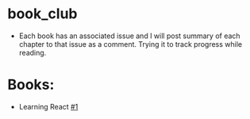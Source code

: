# book_club

- Each book has an associated issue and I will post summary of each chapter to that issue as a comment. Trying it to track progress while reading.


# Books:

- Learning React [#1](/../../issues/31)
